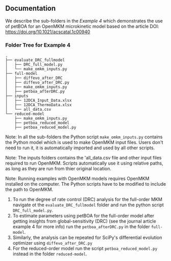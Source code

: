Documentation
-------------

We describe the sub-folders in the *Example 4* which demonstrates the use of petBOA for an OpenMKM microkinetic model based on the article DOI: https://doi.org/10.1021/acscatal.1c00940

### Folder Tree for Example 4

```
.
├── evaluate_DRC_fullmodel
│   ├── DRC_full_model.py
│   └── make_omkm_inputs.py
├── full-model
│   ├── diffevo_after_DRC
│   ├── diffevo_after_DRC.py
│   ├── make_omkm_inputs.py
│   ├── petboa_afterDRC.py
├── inputs
│   ├── 12DCA_Input_Data.xlsx
│   ├── 12DCA_ThermoData.xlsx
│   └── all_data.csv
└── reduced-model
    ├── make_omkm_inputs.py
    ├── petboa_reduced_model
    ├── petboa_reduced_model.py
```

Note: In all the sub-folders the Python script `make_omkm_inputs.py` contains the Python model which is used to make OpenMKM input files. Users don't need to run it, it is automatically imported and used by all other scripts. 

Note: The inputs folders contains the 'all_data.csv file and other input files required to run OpenMKM. Scripts automatically use it using relative paths, as long as they are run from thier original location.  

Note: Running examples with OpenMKM models requires OpenMKM installed on the computer. The Python scripts have to be modified to include the path to OpenMKM. 


1. To run the degree of rate control (DRC) analysis for the full-order MKM navigate ot the `evaluate_DRC_fullmodel` folder and run the python script `DRC_full_model.py`. 
2. To estimate parameters using petBOA for the full-order model after getting insights from global-sensitivity (DRC) (see the journal article example 4 for more info) run the `petboa_afterDRC.py` in the folder `full-model`.
3. Similarly, the analysis can be repeated for SciPy's differential evolution optimizer using `diffevo_after_DRC.py`
4. For the reduced-order model run the script `petboa_reduced_model.py` instead in the folder `reduced-model`.

